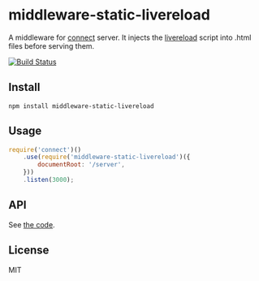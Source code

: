 # middleware-static-livereload

A middleware for [connect](https://github.com/senchalabs/connect) server.
It injects the [livereload](https://github.com/napcs/node-livereload) script
into .html files before serving them.

[![Build Status](https://travis-ci.org/kei-ito/middleware-static-livereload.svg?branch=master)](https://travis-ci.org/kei-ito/middleware-static-livereload)

## Install

```
npm install middleware-static-livereload
```

## Usage

```javascript
require('connect')()
	.use(require('middleware-static-livereload')({
		documentRoot: '/server',
	}))
	.listen(3000);
```

## API

See [the code](https://github.com/kei-ito/middleware-static-livereload/blob/master/changeExt.js).

## License

MIT
